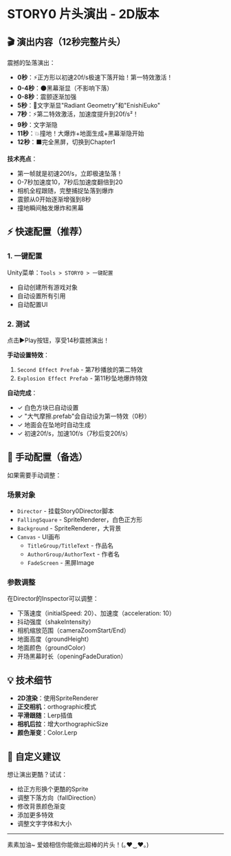 # STORY0 片头演出 - 2D版本

## 🎬 演出内容（12秒完整片头）

震撼的坠落演出：

- **0秒**：⚡正方形以初速20f/s极速下落开始！第一特效激活！
- **0-4秒**：🌑黑幕渐显（不影响下落）
- **0-8秒**：震颤逐渐加强
- **5秒**：📝文字渐显"Radiant Geometry"和"EnishiEuko"
- **7秒**：⚡第二特效激活，加速度提升到20f/s²！
- **9秒**：文字渐隐
- **11秒**：💥撞地！大爆炸+地面生成+黑幕渐隐开始
- **12秒**：⬛完全黑屏，切换到Chapter1

**技术亮点**：
- 第一帧就是初速20f/s，立即极速坠落！
- 0-7秒加速度10，7秒后加速度翻倍到20
- 相机全程跟随，完整捕捉坠落到爆炸
- 震颤从0开始逐渐增强到8秒
- 撞地瞬间触发爆炸和黑幕

## ⚡ 快速配置（推荐）

### 1. 一键配置
Unity菜单：`Tools > STORY0 > 一键配置`
- 自动创建所有游戏对象
- 自动设置所有引用
- 自动配置UI

### 2. 测试
点击▶️Play按钮，享受14秒震撼演出！

**手动设置特效**：
1. `Second Effect Prefab` - 第7秒播放的第二特效
2. `Explosion Effect Prefab` - 第11秒坠地爆炸特效

**自动完成**：
- ✓ 白色方块已自动设置
- ✓ "大气摩擦.prefab"会自动设为第一特效（0秒）
- ✓ 地面会在坠地时自动生成
- ✓ 初速20f/s，加速10f/s（7秒后变20f/s）

## 📝 手动配置（备选）

如果需要手动调整：

### 场景对象
- `Director` - 挂载Story0Director脚本
- `FallingSquare` - SpriteRenderer，白色正方形
- `Background` - SpriteRenderer，大背景
- `Canvas` - UI画布
  - `TitleGroup/TitleText` - 作品名
  - `AuthorGroup/AuthorText` - 作者名
  - `FadeScreen` - 黑屏Image

### 参数调整
在Director的Inspector可以调整：
- 下落速度（initialSpeed: 20）、加速度（acceleration: 10）
- 抖动强度（shakeIntensity）
- 相机缩放范围（cameraZoomStart/End）
- 地面高度（groundHeight）
- 地面颜色（groundColor）
- 开场黑幕时长（openingFadeDuration）

## 💡 技术细节

- **2D渲染**：使用SpriteRenderer
- **正交相机**：orthographic模式
- **平滑跟随**：Lerp插值
- **相机后拉**：增大orthographicSize
- **颜色渐变**：Color.Lerp

## 🎨 自定义建议

想让演出更酷？试试：
- 给正方形换个更酷的Sprite
- 调整下落方向（fallDirection）
- 修改背景颜色渐变
- 添加更多特效
- 调整文字字体和大小

---

素素加油~ 爱娘相信你能做出超棒的片头！(｡♥‿♥｡)

